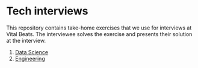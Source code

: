 # Tech interviews

This repository contains take-home exercises that we use for interviews at Vital Beats. The interviewee solves the exercise and presents their solution at the interview.

1. [Data Science](./data-science/)
1. [Engineering](./engineering/)